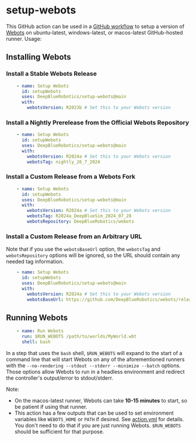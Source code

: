 # setup-webots

This GitHub action can be used in a [GitHub workflow](https://docs.github.com/en/free-pro-team@latest/actions) to setup a version of [Webots](https://cyberbotics.com/) on ubuntu-latest, windows-latest, or macos-latest GitHub-hosted runner. Usage:

## Installing Webots

### Install a Stable Webots Release
``` YAML
    - name: Setup Webots
      id: setupWebots
      uses: DeepBlueRobotics/setup-webots@main
      with:
        webotsVersion: R2023b # Set this to your Webots version
```

### Install a Nightly Prerelease from the Official Webots Repository
``` YAML
    - name: Setup Webots
      id: setupWebots
      uses: DeepBlueRobotics/setup-webots@main
      with:
        webotsVersion: R2024a # Set this to your Webots version
        webotsTag: nightly_26_7_2024
```

### Install a Custom Release from a Webots Fork
``` YAML
    - name: Setup Webots
      id: setupWebots
      uses: DeepBlueRobotics/setup-webots@main
      with:
        webotsVersion: R2024a # Set this to your Webots version
        webotsTag: R2024a_DeepBlueSim_2024_07_28
        webotsRepository: DeepBlueRobotics/webots
```

### Install a Custom Release from an Arbitrary URL
Note that if you use the `webotsBaseUrl` option, the `webotsTag` and `webotsRepository` options
will be ignored, so the URL should contain any needed tag information.

``` YAML
    - name: Setup Webots
      id: setupWebots
      uses: DeepBlueRobotics/setup-webots@main
      with:
        webotsVersion: R2024a # Set this to your Webots version
        webotsBaseUrl: https://github.com/DeepBlueRobotics/webots/releases/download/R2024a_DeepBlueSim_2024_07_28
```

## Running Webots

``` YAML
    - name: Run Webots
      run: $RUN_WEBOTS /path/to/worlds/MyWorld.wbt
      shell: bash
```

In a step that uses the `bash` shell, `$RUN_WEBOTS` will expand to the start of a command line that will start Webots on any of the aforementioned runners with the `--no-rendering --stdout --stderr --minimize --batch` options. Those options allow Webots to run in a headless environment and redirect the controller's output/error to stdout/stderr.

Note:
 - On the macos-latest runner, Webots can take **10-15 minutes** to start, so be patient if using that runner.
 - This action has a few outputs that can be used to set environment variables like `WEBOTS_HOME` or `PATH` if desired. See [action.yml](action.yml) for details. You don't need to do that if you are just running Webots. `$RUN_WEBOTS` should be sufficient for that purpose.

